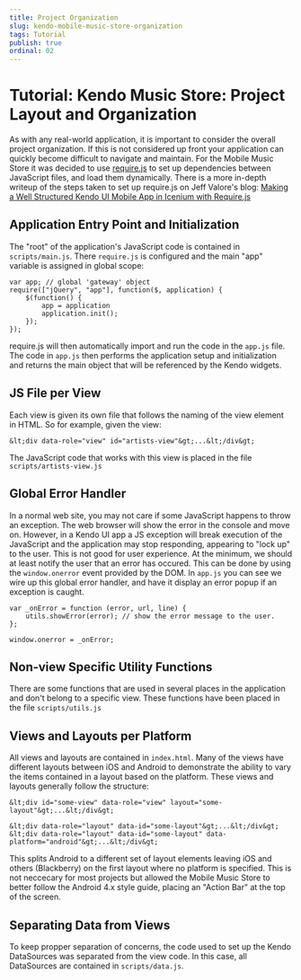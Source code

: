 ```yaml
---
title: Project Organization
slug: kendo-mobile-music-store-organization
tags: Tutorial
publish: true
ordinal: 02
---
```


# Tutorial: Kendo Music Store: Project Layout and Organization

As with any real-world application, it is important to consider the overall project organization.
If this is not considered up front your application can quickly become difficult to navigate and maintain.
For the Mobile Music Store it was decided to use [require.js](http://requirejs.org/) to set up dependencies between JavaScript files, and load them dynamically.
There is a more in-depth writeup of the steps taken to set up require.js on Jeff Valore's blog: [Making a Well Structured Kendo UI Mobile App in Icenium with Require.js](http://codingwithspike.wordpress.com/2012/11/30/making-a-well-structured-kendo-ui-mobile-app-in-icenium-with-require-js/)

## Application Entry Point and Initialization

The "root" of the application's JavaScript code is contained in `scripts/main.js`. There `require.js` is configured and the main "app" variable is assigned in global scope:

    var app; // global 'gateway' object
    require(["jQuery", "app"], function($, application) {
        $(function() {
            app = application
            application.init();
        });
    });

require.js will then automatically import and run the code in the `app.js` file.
The code in `app.js` then performs the application setup and initialization and returns the main object that will be referenced by the Kendo widgets.

## JS File per View

Each view is given its own file that follows the naming of the view element in HTML. So for example, given the view:

    &lt;div data-role="view" id="artists-view"&gt;...&lt;/div&gt;

The JavaScript code that works with this view is placed in the file `scripts/artists-view.js`

## Global Error Handler

In a normal web site, you may not care if some JavaScript happens to throw an exception. The web browser will show the error in the console and move on.
However, in a Kendo UI app a JS exception will break execution of the JavaScript and the application may stop responding, appearing to "lock up" to the user.
This is not good for user experience.
At the minimum, we should at least notify the user that an error has occured.
This can be done by using the `window.onerror` event provided by the DOM.
In `app.js` you can see we wire up this global error handler, and have it display an error popup if an exception is caught.

    var _onError = function (error, url, line) {
        utils.showError(error); // show the error message to the user.
    };
    
    window.onerror = _onError;

## Non-view Specific Utility Functions

There are some functions that are used in several places in the application and don't belong to a specific view.
These functions have been placed in the file `scripts/utils.js`

## Views and Layouts per Platform

All views and layouts are contained in `index.html`.
Many of the views have different layouts between iOS and Android to demonstrate the ability to vary the items contained in a layout based on the platform.
These views and layouts generally follow the structure:

    &lt;div id="some-view" data-role="view" layout="some-layout"&gt;...&lt;/div&gt;
    
    &lt;div data-role="layout" data-id="some-layout"&gt;...&lt;/div&gt;
    &lt;div data-role="layout" data-id="some-layout" data-platform="android"&gt;...&lt;/div&gt;

This splits Android to a different set of layout elements leaving iOS and others (Blackberry) on the first layout where no platform is specified.
This is not neccecary for most projects but allowed the Mobile Music Store to better follow the Android 4.x style guide, placing an "Action Bar" at the top of the screen.

## Separating Data from Views

To keep propper separation of concerns, the code used to set up the Kendo DataSources was separated from the view code.
In this case, all DataSources are contained in `scripts/data.js`.
